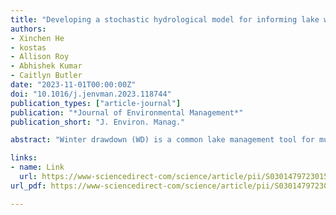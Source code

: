```yaml
---
title: "Developing a stochastic hydrological model for informing lake water level drawdown management"
authors:
- Xinchen He
- kostas
- Allison Roy
- Abhishek Kumar
- Caitlyn Butler
date: "2023-11-01T00:00:00Z"
doi: "10.1016/j.jenvman.2023.118744"
publication_types: ["article-journal"]
publication: "*Journal of Environmental Management*"
publication_short: "J. Environ. Manag."

abstract: "Winter drawdown (WD) is a common lake management tool for multiple purposes such as flood control, aquatic vegetation reduction, and lake infrastructure maintenance. To minimize adverse impacts to a lake's ecosystem, regulatory agencies may provide managers with general guidelines for drawdown and refill timing, drawdown magnitude, and outflow limitations. However, there is significant uncertainty associated with the potential to meet management targets due to variability in lake characteristics and hydrometeorology of each lake's basin, making the use of modeling tools a necessity. In this context, we developed a hydrological modeling framework for lake water level drawdown management (HMF-Lake) and evaluated it at 15 Massachusetts lakes where WDs have been applied over multiple years for vegetation control. HMF-Lake is based on the daily lake water balance, with inflows simulated by a lumped rainfall-runoff model (Cemaneige-GR4J) and outflow/release rate calculated by a modified Target Storage and Release Based Method (TSRB). The model showed a satisfactory performance of simulating historical water levels (0.53 < NSE < 0.86); However, uncertainties from meteorological inputs and TSRB determined lake outflow rate affected the result accuracy. To account for these uncertainties, the model was executed stochastically to assess the ability of study lakes to follow the state general WD guidelines: drawdown by Dec 1 and fully refilled by Apr 1. By using the stochastic HMF-Lake, the probabilities of each lake to reach the drawdown level by Dec 1 were calculated for different drawdown magnitudes (1 - 6 ft). Moreover, we employed the stochastic model to derive the annual latest refill starting dates that ensure a 95% probability of reaching the normal water level by April 1. These results provide lake managers with a quantitative understanding of the lake's ability to follow the state guidelines. The model may be used to systematically evaluate current WD management strategies at state or regional scales and support adaptive WD management under changing climates."

links:
- name: Link
  url: https://www-sciencedirect-com/science/article/pii/S0301479723015323?via%3Dihub
url_pdf: https://www-sciencedirect-com/science/article/pii/S0301479723015323/pdfft?md5=d51111e2d6e7615935d12c8585177232&pid=1-s2.0-S0301479723015323-main.pdf

---
```

